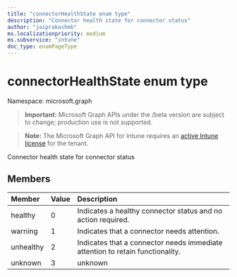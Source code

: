 ```yaml
---
title: "connectorHealthState enum type"
description: "Connector health state for connector status"
author: "jaiprakashmb"
ms.localizationpriority: medium
ms.subservice: "intune"
doc_type: enumPageType
---
```


# connectorHealthState enum type

Namespace: microsoft.graph

> **Important:** Microsoft Graph APIs under the /beta version are subject to change; production use is not supported.

> **Note:** The Microsoft Graph API for Intune requires an [active Intune license](https://go.microsoft.com/fwlink/?linkid=839381) for the tenant.

Connector health state for connector status

## Members
|Member|Value|Description|
|:---|:---|:---|
|healthy|0|Indicates a healthy connector status and no action required.|
|warning|1|Indicates that a connector needs attention.|
|unhealthy|2|Indicates that a connector needs immediate attention to retain functionality.|
|unknown|3|unknown|

